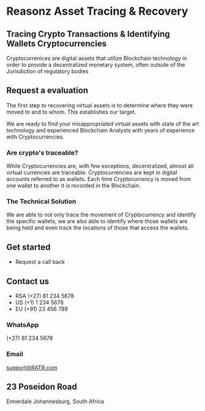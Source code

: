 # Reasonz Asset Tracing & Recovery

## Tracing Crypto Transactions & Identifying Wallets Cryptocurrencies
Cryptocurrenices are digital assets that utilize Blockchain technology in order to provide a decentralized monetary system, often outside of the Jurisdiction of regulatory bodies

## Request a evaluation
The first step to recovering virtual assets is to determine where they were moved to and to whom. This establishes our target.

We are ready to find your misappropriated virtual assets with state of the art technology and experienced Blockchain Analysts with years of experience with Cryptocurrencies.

### Are crypto's traceable?
While Cryptocurrencies are, with few exceptions, decentralized, almost all virtual currencies are traceable. Cryptocurrencies are kept in digital accounts referred to as wallets. Each time Cryptocurrency is moved from one wallet to another it is recorded in the Blockchain.

### The Technical Solution
We are able to not only trace the movement of Cryptocurrency and identify the specific wallets, we are also able to identify where those wallets are being held and even track the locations of those that access the wallets.



## Get started
- Request a call back 

## Contact us
- RSA (+27) 81 234 5678
- US (+1) 1 234 5678
- EU (+91) 23 456 789

### WhatsApp 
(+27) 81 234 5678

### Email
support@RATR.com 

## 23 Poseidon Road
   Ennerdale
   Johannesburg, South Africa



